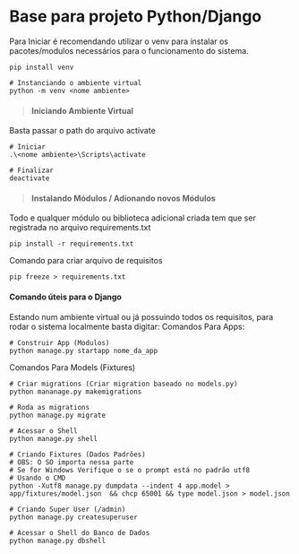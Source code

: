 # Base para projeto Python/Django

Para Iniciar é recomendando utilizar o venv para instalar os pacotes/modulos necessários para o funcionamento do sistema.

```
pip install venv

# Instanciando o ambiente virtual
python -m venv <nome ambiente>
```

> #### Iniciando Ambiente Virtual

Basta passar o path do arquivo activate

```
# Iniciar
.\<nome ambiente>\Scripts\activate

# Finalizar
deactivate
```

> #### Instalando Módulos / Adionando novos Módulos

Todo e qualquer módulo ou biblioteca adicional criada tem que ser registrada no arquivo requirements.txt

```
pip install -r requirements.txt
```

Comando para criar arquivo de requisitos

```
pip freeze > requirements.txt
```

#### Comando úteis para o Django

Estando num ambiente virtual ou já possuindo todos os requisitos, para rodar o sistema localmente basta digitar:
Comandos Para Apps:

```
# Construir App (Modulos)
python manage.py startapp nome_da_app

```

Comandos Para Models (Fixtures)

```
# Criar migrations (Criar migration baseado no models.py)
python mananage.py makemigrations

# Roda as migrations
python manage.py migrate

# Acessar o Shell
python manage.py shell

# Criando Fixtures (Dados Padrões)
# OBS: O SO importa nessa parte
# Se for Windows Verifique o se o prompt está no padrão utf8
# Usando o CMD
python -Xutf8 manage.py dumpdata --indent 4 app.model > app/fixtures/model.json  && chcp 65001 && type model.json > model.json

```

```
# Criando Super User (/admin)
python manage.py createsuperuser

# Acessar o Shell do Banco de Dados 
python manage.py dbshell

```
